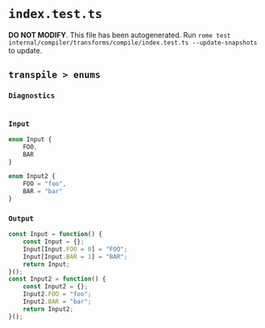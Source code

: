 # `index.test.ts`

**DO NOT MODIFY**. This file has been autogenerated. Run `rome test internal/compiler/transforms/compile/index.test.ts --update-snapshots` to update.

## `transpile > enums`

### `Diagnostics`

```

```

### `Input`

```js
enum Input {
	FOO,
	BAR
}

enum Input2 {
	FOO = "foo",
	BAR = "bar"
}

```

### `Output`

```js
const Input = function() {
	const Input = {};
	Input[Input.FOO = 0] = "FOO";
	Input[Input.BAR = 1] = "BAR";
	return Input;
}();
const Input2 = function() {
	const Input2 = {};
	Input2.FOO = "foo";
	Input2.BAR = "bar";
	return Input2;
}();

```
